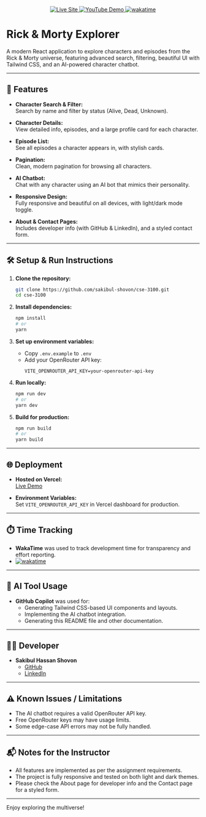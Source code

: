 <p align="center">
  <a href="https://rick-eight-psi.vercel.app/" target="_blank">
    <img src="https://img.shields.io/badge/Live%20Site-Visit-blue?style=for-the-badge&logo=vercel&logoColor=white" alt="Live Site" />
  </a>
  <a href="https://youtu.be/VAFG6upmVYY" target="_blank">
    <img src="https://img.shields.io/badge/YouTube-Video-red?style=for-the-badge&logo=youtube&logoColor=white" alt="YouTube Demo" />
  </a>
  <a href="https://wakatime.com/@85250f49-8411-4f72-ad26-74aa6d9032ec/projects/wtilyconap?start=2025-06-29&end=2025-07-05" target="_blank">
    <img src="https://wakatime.com/badge/user/85250f49-8411-4f72-ad26-74aa6d9032ec/project/d387ec9c-977d-445b-9279-53e31339bc87.svg" alt="wakatime" />
  </a>
</p>

# Rick & Morty Explorer

A modern React application to explore characters and episodes from the Rick & Morty universe, featuring advanced search, filtering, beautiful UI with Tailwind CSS, and an AI-powered character chatbot.

---

## 🚀 Features

- **Character Search & Filter:**  
  Search by name and filter by status (Alive, Dead, Unknown).

- **Character Details:**  
  View detailed info, episodes, and a large profile card for each character.

- **Episode List:**  
  See all episodes a character appears in, with stylish cards.

- **Pagination:**  
  Clean, modern pagination for browsing all characters.

- **AI Chatbot:**  
  Chat with any character using an AI bot that mimics their personality.

- **Responsive Design:**  
  Fully responsive and beautiful on all devices, with light/dark mode toggle.

- **About & Contact Pages:**  
  Includes developer info (with GitHub & LinkedIn), and a styled contact form.

---

## 🛠️ Setup & Run Instructions

1. **Clone the repository:**
   ```sh
   git clone https://github.com/sakibul-shovon/cse-3100.git
   cd cse-3100
   ```

2. **Install dependencies:**
   ```sh
   npm install
   # or
   yarn
   ```

3. **Set up environment variables:**
   - Copy `.env.example` to `.env`
   - Add your OpenRouter API key:
     ```
     VITE_OPENROUTER_API_KEY=your-openrouter-api-key
     ```

4. **Run locally:**
   ```sh
   npm run dev
   # or
   yarn dev
   ```

5. **Build for production:**
   ```sh
   npm run build
   # or
   yarn build
   ```

---

## 🌐 Deployment

- **Hosted on Vercel:**  
  [Live Demo](https://rick-eight-psi.vercel.app/)

- **Environment Variables:**  
  Set `VITE_OPENROUTER_API_KEY` in Vercel dashboard for production.

---

## ⏱️ Time Tracking

- **WakaTime** was used to track development time for transparency and effort reporting.
- [![wakatime](https://wakatime.com/badge/user/85250f49-8411-4f72-ad26-74aa6d9032ec/project/d387ec9c-977d-445b-9279-53e31339bc87.svg)](https://wakatime.com/@85250f49-8411-4f72-ad26-74aa6d9032ec/projects/wtilyconap?start=2025-06-29&end=2025-07-05)

---

## 📝 AI Tool Usage

- **GitHub Copilot** was used for:
  - Generating Tailwind CSS-based UI components and layouts.
  - Implementing the AI chatbot integration.
  - Generating this README file and other documentation.

---

## 🧑‍💻 Developer

- **Sakibul Hassan Shovon**
  - [GitHub](https://github.com/sakibul-shovon)
  - [LinkedIn](https://www.linkedin.com/in/sakibul-hassan-shovon/)

---

## ⚠️ Known Issues / Limitations

- The AI chatbot requires a valid OpenRouter API key.
- Free OpenRouter keys may have usage limits.
- Some edge-case API errors may not be fully handled.

---

## 📬 Notes for the Instructor

- All features are implemented as per the assignment requirements.
- The project is fully responsive and tested on both light and dark themes.
- Please check the About page for developer info and the Contact page for a styled form.

---

Enjoy exploring the multiverse!